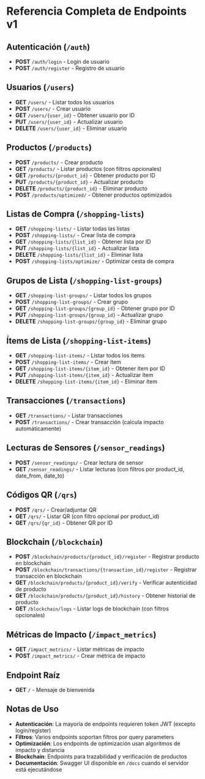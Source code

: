 # Referencia Completa de Endpoints v1

## Autenticación (`/auth`)
- **POST** `/auth/login` - Login de usuario
- **POST** `/auth/register` - Registro de usuario

## Usuarios (`/users`)
- **GET** `/users/` - Listar todos los usuarios
- **POST** `/users/` - Crear usuario
- **GET** `/users/{user_id}` - Obtener usuario por ID
- **PUT** `/users/{user_id}` - Actualizar usuario
- **DELETE** `/users/{user_id}` - Eliminar usuario

## Productos (`/products`)
- **POST** `/products/` - Crear producto
- **GET** `/products/` - Listar productos (con filtros opcionales)
- **GET** `/products/{product_id}` - Obtener producto por ID
- **PUT** `/products/{product_id}` - Actualizar producto
- **DELETE** `/products/{product_id}` - Eliminar producto
- **POST** `/products/optimized/` - Obtener productos optimizados

## Listas de Compra (`/shopping-lists`)
- **GET** `/shopping-lists/` - Listar todas las listas
- **POST** `/shopping-lists/` - Crear lista de compra
- **GET** `/shopping-lists/{list_id}` - Obtener lista por ID
- **PUT** `/shopping-lists/{list_id}` - Actualizar lista
- **DELETE** `/shopping-lists/{list_id}` - Eliminar lista
- **POST** `/shopping-lists/optimize/` - Optimizar cesta de compra

## Grupos de Lista (`/shopping-list-groups`)
- **GET** `/shopping-list-groups/` - Listar todos los grupos
- **POST** `/shopping-list-groups/` - Crear grupo
- **GET** `/shopping-list-groups/{group_id}` - Obtener grupo por ID
- **PUT** `/shopping-list-groups/{group_id}` - Actualizar grupo
- **DELETE** `/shopping-list-groups/{group_id}` - Eliminar grupo

## Ítems de Lista (`/shopping-list-items`)
- **GET** `/shopping-list-items/` - Listar todos los ítems
- **POST** `/shopping-list-items/` - Crear ítem
- **GET** `/shopping-list-items/{item_id}` - Obtener ítem por ID
- **PUT** `/shopping-list-items/{item_id}` - Actualizar ítem
- **DELETE** `/shopping-list-items/{item_id}` - Eliminar ítem

## Transacciones (`/transactions`)
- **GET** `/transactions/` - Listar transacciones
- **POST** `/transactions/` - Crear transacción (calcula impacto automáticamente)

## Lecturas de Sensores (`/sensor_readings`)
- **POST** `/sensor_readings/` - Crear lectura de sensor
- **GET** `/sensor_readings/` - Listar lecturas (con filtros por product_id, date_from, date_to)

## Códigos QR (`/qrs`)
- **POST** `/qrs/` - Crear/adjuntar QR
- **GET** `/qrs/` - Listar QR (con filtro opcional por product_id)
- **GET** `/qrs/{qr_id}` - Obtener QR por ID

## Blockchain (`/blockchain`)
- **POST** `/blockchain/products/{product_id}/register` - Registrar producto en blockchain
- **POST** `/blockchain/transactions/{transaction_id}/register` - Registrar transacción en blockchain
- **GET** `/blockchain/products/{product_id}/verify` - Verificar autenticidad de producto
- **GET** `/blockchain/products/{product_id}/history` - Obtener historial de producto
- **GET** `/blockchain/logs` - Listar logs de blockchain (con filtros opcionales)

## Métricas de Impacto (`/impact_metrics`)
- **GET** `/impact_metrics/` - Listar métricas de impacto
- **POST** `/impact_metrics/` - Crear métrica de impacto

## Endpoint Raíz
- **GET** `/` - Mensaje de bienvenida

## Notas de Uso
- **Autenticación**: La mayoría de endpoints requieren token JWT (excepto login/register)
- **Filtros**: Varios endpoints soportan filtros por query parameters
- **Optimización**: Los endpoints de optimización usan algoritmos de impacto y distancia
- **Blockchain**: Endpoints para trazabilidad y verificación de productos
- **Documentación**: Swagger UI disponible en `/docs` cuando el servidor está ejecutándose

